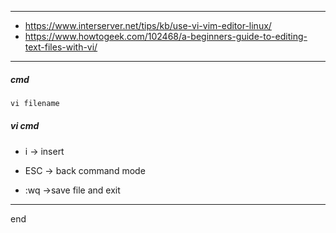 
---

- https://www.interserver.net/tips/kb/use-vi-vim-editor-linux/
- https://www.howtogeek.com/102468/a-beginners-guide-to-editing-text-files-with-vi/

---

##### cmd
```cmd
vi filename
```

##### vi cmd

- i       -> insert
- ESC     -> back command mode

- :wq     ->save file and exit

---
end
